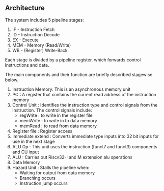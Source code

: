 ## Architecture
The system includes 5 pipeline stages:
1. IF - Instruction Fetch
2. ID - Instruction Decode
3. EX - Execute
4. MEM - Memory (Read/Write)
5. WB - (Register) Write-Back

Each stage is divided by a pipeline register, which forwards control instructions and data.

The main components and their function are briefly described stagewise below.
1. Instruction Memory: This is an asynchronous memory unit
2. PC : A register that contains the current read address of the instruction memory
3. Control Unit : Identifies the instruction type and control signals from the instruction. The control signals include:
    - regWrite : to write in the register file
    - memWrite : to write in to data memory
    - memRead : to read from data memory
4. Register file : Register access
5. Immediate extend : Converts immediate type inputs into 32 bit inputs for use in the next stage
6. ALU Op : This unit uses the instruction (funct7 and funct3) components and CU input
7. ALU : Carries out Riscv32-I and M extension alu operations
8. Data Memory 
9. Hazard Unit : Stalls the pipeline when:
    - Waiting for output from data memory
    - Branching occurs
    - Instruction jump occurs
